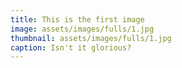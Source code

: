 ```yaml
---
title: This is the first image
image: assets/images/fulls/1.jpg
thumbnail: assets/images/fulls/1.jpg
caption: Isn't it glorious?
---
```

